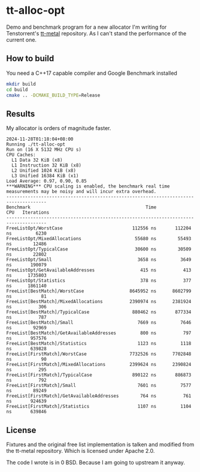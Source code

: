 # tt-alloc-opt

Demo and benchmark program for a new allocator I'm writing for Tenstorrent's [tt-metal](https://github.com/tenstorrent/tt-metal) repository. As I can't stand the performance of the current one.

## How to build

You need a C++17 capable compiler and Google Benchmark installed

```bash
mkdir build
cd build
cmake .. -DCMAKE_BUILD_TYPE=Release
```

## Results

My allocator is orders of magnitude faster.

```
2024-11-28T01:18:04+08:00
Running ./tt-alloc-opt
Run on (16 X 5132 MHz CPU s)
CPU Caches:
  L1 Data 32 KiB (x8)
  L1 Instruction 32 KiB (x8)
  L2 Unified 1024 KiB (x8)
  L3 Unified 16384 KiB (x1)
Load Average: 0.97, 0.90, 0.85
***WARNING*** CPU scaling is enabled, the benchmark real time measurements may be noisy and will incur extra overhead.
-------------------------------------------------------------------------------------
Benchmark                                           Time             CPU   Iterations
-------------------------------------------------------------------------------------
FreeListOpt/WorstCase                          112556 ns       112204 ns         6230
FreeListOpt/MixedAllocations                    55680 ns        55493 ns        12486
FreeListOpt/TypicalCase                         30600 ns        30509 ns        22802
FreeListOpt/Small                                3658 ns         3649 ns       190079
FreeListOpt/GetAvailableAddresses                 415 ns          413 ns      1735803
FreeListOpt/Statistics                            378 ns          377 ns      1861140
FreeList[BestMatch]/WorstCase                 8645952 ns      8602799 ns           81
FreeList[BestMatch]/MixedAllocations          2390974 ns      2381924 ns          306
FreeList[BestMatch]/TypicalCase                880462 ns       877334 ns          787
FreeList[BestMatch]/Small                        7669 ns         7646 ns        92969
FreeList[BestMatch]/GetAvailableAddresses         800 ns          797 ns       957576
FreeList[BestMatch]/Statistics                   1123 ns         1118 ns       639828
FreeList[FirstMatch]/WorstCase                7732526 ns      7702848 ns           90
FreeList[FirstMatch]/MixedAllocations         2399624 ns      2390824 ns          295
FreeList[FirstMatch]/TypicalCase               890122 ns       886873 ns          792
FreeList[FirstMatch]/Small                       7601 ns         7577 ns        89249
FreeList[FirstMatch]/GetAvailableAddresses        764 ns          761 ns       924639
FreeList[FirstMatch]/Statistics                  1107 ns         1104 ns       639846

```

## License

Fixtures and the original free list implementation is talken and modified from the tt-metal repository. Which is licensed under Apache 2.0.

The code I wrote is in 0 BSD. Because I am going to upstream it anyway.